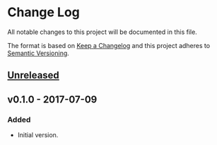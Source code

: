 # Change Log

All notable changes to this project will be documented in this file.

The format is based on [Keep a Changelog](http://keepachangelog.com/) and this project adheres to [Semantic Versioning](http://semver.org/).

## [Unreleased]

## v0.1.0 - 2017-07-09

### Added

* Initial version.

[Unreleased]: https://github.com/tommarshall/nagios-check-clamav-signatures/compare/v0.1.0...HEAD

